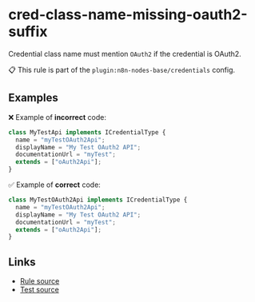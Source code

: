 [//]: # "File generated from a template. Do not edit this file directly."

# cred-class-name-missing-oauth2-suffix

Credential class name must mention `OAuth2` if the credential is OAuth2.

📋 This rule is part of the `plugin:n8n-nodes-base/credentials` config.

## Examples

❌ Example of **incorrect** code:

```js
class MyTestApi implements ICredentialType {
  name = "myTestOAuth2Api";
  displayName = "My Test OAuth2 API";
  documentationUrl = "myTest";
  extends = ["oAuth2Api"];
}
```

✅ Example of **correct** code:

```js
class MyTestOAuth2Api implements ICredentialType {
  name = "myTestOAuth2Api";
  displayName = "My Test OAuth2 API";
  documentationUrl = "myTest";
  extends = ["oAuth2Api"];
}
```

## Links

- [Rule source](../../lib/rules/cred-class-name-missing-oauth2-suffix.ts)
- [Test source](../../tests/cred-class-name-missing-oauth2-suffix.test.ts)
